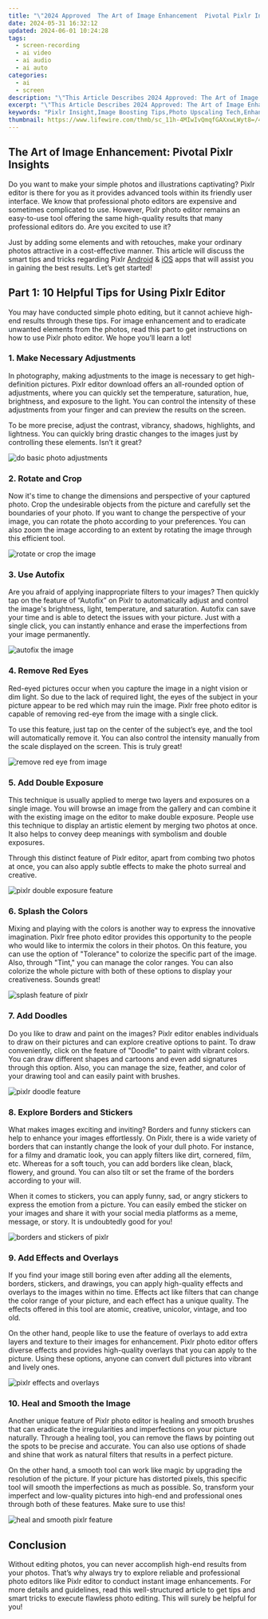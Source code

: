 ```yaml
---
title: "\"2024 Approved  The Art of Image Enhancement  Pivotal Pixlr Insights\""
date: 2024-05-31 16:32:12
updated: 2024-06-01 10:24:28
tags: 
  - screen-recording
  - ai video
  - ai audio
  - ai auto
categories: 
  - ai
  - screen
description: "\"This Article Describes 2024 Approved: The Art of Image Enhancement: Pivotal Pixlr Insights\""
excerpt: "\"This Article Describes 2024 Approved: The Art of Image Enhancement: Pivotal Pixlr Insights\""
keywords: "Pixlr Insight,Image Boosting Tips,Photo Upscaling Tech,Enhance Images Quickly,Picture Perfection Guide,Advanced Image Editing,Visual Artistry Tools"
thumbnail: https://www.lifewire.com/thmb/sc_11h-4MIwIvQmqfGAXxwLWyt8=/400x300/filters:no_upscale():max_bytes(150000):strip_icc():format(webp)/istabletworthit-a75b20684e5241b8a64efc0733092fcd.jpg
---
```


## The Art of Image Enhancement: Pivotal Pixlr Insights

Do you want to make your simple photos and illustrations captivating? Pixlr editor is there for you as it provides advanced tools within its friendly user interface. We know that professional photo editors are expensive and sometimes complicated to use. However, Pixlr photo editor remains an easy-to-use tool offering the same high-quality results that many professional editors do. Are you excited to use it?

Just by adding some elements and with retouches, make your ordinary photos attractive in a cost-effective manner. This article will discuss the smart tips and tricks regarding Pixlr [Android](https://play.google.com/store/apps/details?id=com.pixlr.express&hl=en&gl=US) & [iOS](https://apps.apple.com/us/app/pixlr-photo-collages-effect/id526783584) apps that will assist you in gaining the best results. Let’s get started!

## Part 1: 10 Helpful Tips for Using Pixlr Editor

You may have conducted simple photo editing, but it cannot achieve high-end results through these tips. For image enhancement and to eradicate unwanted elements from the photos, read this part to get instructions on how to use Pixlr photo editor. We hope you’ll learn a lot!

### 1\. Make Necessary Adjustments

In photography, making adjustments to the image is necessary to get high-definition pictures. Pixlr editor download offers an all-rounded option of adjustments, where you can quickly set the temperature, saturation, hue, brightness, and exposure to the light. You can control the intensity of these adjustments from your finger and can preview the results on the screen.

To be more precise, adjust the contrast, vibrancy, shadows, highlights, and lightness. You can quickly bring drastic changes to the images just by controlling these elements. Isn’t it great?

![do basic photo adjustments](https://images.wondershare.com/filmora/article-images/2022/pixlr-photo-editor-tips-1.jpg)

### 2\. Rotate and Crop

Now it's time to change the dimensions and perspective of your captured photo. Crop the undesirable objects from the picture and carefully set the boundaries of your photo. If you want to change the perspective of your image, you can rotate the photo according to your preferences. You can also zoom the image according to an extent by rotating the image through this efficient tool.

![rotate or crop the image](https://images.wondershare.com/filmora/article-images/2022/pixlr-photo-editor-tips-2.jpg)

### 3\. Use Autofix

Are you afraid of applying inappropriate filters to your images? Then quickly tap on the feature of “Autofix” on Pixlr to automatically adjust and control the image's brightness, light, temperature, and saturation. Autofix can save your time and is able to detect the issues with your picture. Just with a single click, you can instantly enhance and erase the imperfections from your image permanently.

![autofix the image](https://images.wondershare.com/filmora/article-images/2022/pixlr-photo-editor-tips-3.jpg)

### 4\. Remove Red Eyes

Red-eyed pictures occur when you capture the image in a night vision or dim light. So due to the lack of required light, the eyes of the subject in your picture appear to be red which may ruin the image. Pixlr free photo editor is capable of removing red-eye from the image with a single click.

To use this feature, just tap on the center of the subject’s eye, and the tool will automatically remove it. You can also control the intensity manually from the scale displayed on the screen. This is truly great!

![remove red eye from image](https://images.wondershare.com/filmora/article-images/2022/pixlr-photo-editor-tips-4.jpg)

### 5\. Add Double Exposure

This technique is usually applied to merge two layers and exposures on a single image. You will browse an image from the gallery and can combine it with the existing image on the editor to make double exposure. People use this technique to display an artistic element by merging two photos at once. It also helps to convey deep meanings with symbolism and double exposures.

Through this distinct feature of Pixlr editor, apart from combing two photos at once, you can also apply subtle effects to make the photo surreal and creative.

![pixlr double exposure feature](https://images.wondershare.com/filmora/article-images/2022/pixlr-photo-editor-tips-5.jpg)

### 6\. Splash the Colors

Mixing and playing with the colors is another way to express the innovative imagination. Pixlr free photo editor provides this opportunity to the people who would like to intermix the colors in their photos. On this feature, you can use the option of "Tolerance" to colorize the specific part of the image. Also, through "Tint," you can manage the color ranges. You can also colorize the whole picture with both of these options to display your creativeness. Sounds great!

![splash feature of pixlr](https://images.wondershare.com/filmora/article-images/2022/pixlr-photo-editor-tips-6.jpg)

### 7\. Add Doodles

Do you like to draw and paint on the images? Pixlr editor enables individuals to draw on their pictures and can explore creative options to paint. To draw conveniently, click on the feature of "Doodle" to paint with vibrant colors. You can draw different shapes and cartoons and even add signatures through this option. Also, you can manage the size, feather, and color of your drawing tool and can easily paint with brushes.

![pixlr doodle feature](https://images.wondershare.com/filmora/article-images/2022/pixlr-photo-editor-tips-7.jpg)

### 8\. Explore Borders and Stickers

What makes images exciting and inviting? Borders and funny stickers can help to enhance your images effortlessly. On Pixlr, there is a wide variety of borders that can instantly change the look of your dull photo. For instance, for a filmy and dramatic look, you can apply filters like dirt, cornered, film, etc. Whereas for a soft touch, you can add borders like clean, black, flowery, and ground. You can also tilt or set the frame of the borders according to your will.

When it comes to stickers, you can apply funny, sad, or angry stickers to express the emotion from a picture. You can easily embed the sticker on your images and share it with your social media platforms as a meme, message, or story. It is undoubtedly good for you!

![borders and stickers of pixlr](https://images.wondershare.com/filmora/article-images/2022/pixlr-photo-editor-tips-8.jpg)

### 9\. Add Effects and Overlays

If you find your image still boring even after adding all the elements, borders, stickers, and drawings, you can apply high-quality effects and overlays to the images within no time. Effects act like filters that can change the color range of your picture, and each effect has a unique quality. The effects offered in this tool are atomic, creative, unicolor, vintage, and too old.

On the other hand, people like to use the feature of overlays to add extra layers and texture to their images for enhancement. Pixlr photo editor offers diverse effects and provides high-quality overlays that you can apply to the picture. Using these options, anyone can convert dull pictures into vibrant and lively ones.

![pixlr effects and overlays](https://images.wondershare.com/filmora/article-images/2022/pixlr-photo-editor-tips-9.jpg)

### 10\. Heal and Smooth the Image

Another unique feature of Pixlr photo editor is healing and smooth brushes that can eradicate the irregularities and imperfections on your picture naturally. Through a healing tool, you can remove the flaws by pointing out the spots to be precise and accurate. You can also use options of shade and shine that work as natural filters that results in a perfect picture.

On the other hand, a smooth tool can work like magic by upgrading the resolution of the picture. If your picture has distorted pixels, this specific tool will smooth the imperfections as much as possible. So, transform your imperfect and low-quality pictures into high-end and professional ones through both of these features. Make sure to use this!

![heal and smooth pixlr feature](https://images.wondershare.com/filmora/article-images/2022/pixlr-photo-editor-tips-10.jpg)

## Conclusion

Without editing photos, you can never accomplish high-end results from your photos. That’s why always try to explore reliable and professional photo editors like Pixlr editor to conduct instant image enhancements. For more details and guidelines, read this well-structured article to get tips and smart tricks to execute flawless photo editing. This will surely be helpful for you!

<ins class="adsbygoogle"
     style="display:block"
     data-ad-format="autorelaxed"
     data-ad-client="ca-pub-7571918770474297"
     data-ad-slot="1223367746"></ins>

<ins class="adsbygoogle"
     style="display:block"
     data-ad-format="autorelaxed"
     data-ad-client="ca-pub-7571918770474297"
     data-ad-slot="1223367746"></ins>



<ins class="adsbygoogle"
     style="display:block"
     data-ad-client="ca-pub-7571918770474297"
     data-ad-slot="8358498916"
     data-ad-format="auto"
     data-full-width-responsive="true"></ins>

